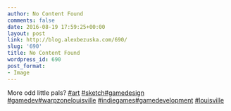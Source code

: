 ```yaml
---
author: No Content Found
comments: false
date: 2016-08-19 17:59:25+00:00
layout: post
link: http://blog.alexbezuska.com/690/
slug: '690'
title: No Content Found
wordpress_id: 690
post_format:
- Image
---
```


More odd little pals? [#art](https://www.instagram.com/explore/tags/art/) [#sketch](https://www.instagram.com/explore/tags/sketch/)[#gamedesign](https://www.instagram.com/explore/tags/gamedesign/) [#gamedev](https://www.instagram.com/explore/tags/gamedev/)[#warpzonelouisville](https://www.instagram.com/explore/tags/warpzonelouisville/) [#indiegames](https://www.instagram.com/explore/tags/indiegames/)[#gamedevelopment](https://www.instagram.com/explore/tags/gamedevelopment/) [#louisville](https://www.instagram.com/explore/tags/louisville/)  


